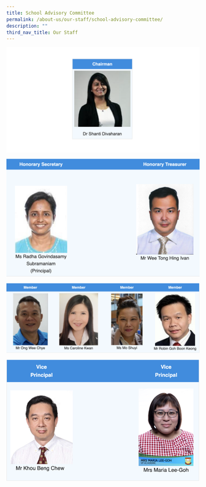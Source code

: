 ```yaml
---
title: School Advisory Committee
permalink: /about-us/our-staff/school-advisory-committee/
description: ""
third_nav_title: Our Staff
---
```

<img style="width:100%;height:50%" src="/images/School%20Advisory%20Committee/School%20Advisory%20Committee(5).jpg">

![](/images/School%20Advisory%20Committee/School%20Advisory%20Committee(1).jpg)

![](/images/School%20Advisory%20Committee/School%20Advisory%20Committee(4).jpg)

![](/images/School%20Advisory%20Committee/School%20Advisory%20Committee(3).jpg)